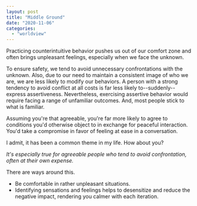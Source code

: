 ```yaml
---
layout: post
title: "Middle Ground"
date: "2020-11-06"
categories: 
  - "worldview"
---
```


Practicing counterintuitive behavior pushes us out of our comfort zone and often brings unpleasant feelings, especially when we face the unknown.

To ensure safety, we tend to avoid unnecessary confrontations with the unknown. Also, due to our need to maintain a consistent image of who we are, we are less likely to modify our behaviors. A person with a strong tendency to avoid conflict at all costs is far less likely to--suddenly--express assertiveness. Nevertheless, exercising assertive behavior would require facing a range of unfamiliar outcomes. And, most people stick to what is familiar.

Assuming you're that agreeable, you're far more likely to agree to conditions you'd otherwise object to in exchange for peaceful interaction. You'd take a compromise in favor of feeling at ease in a conversation.

I admit, it has been a common theme in my life. How about you?

*It's especially true for agreeable people who tend to avoid confrontation, often at their own expense.*

There are ways around this. 
- Be comfortable in rather unpleasant situations. 
- Identifying sensations and feelings helps to desensitize and reduce the negative impact, rendering you calmer with each iteration.

<!-- ## Discussion

A major part of forging a good deal is having a good conversation. It is within the conversation that the *middle ground* is defined. The middle ground is a mutable variable that depends on factors like market, expectations, personalities, etc. Some of those factors are beyond our control, but some are'nt, and we want to bring them up in a discussion to potentially set the middle ground in our favor.

Here's a little story. Me and my family are moving to a new place and we need transportation services. I had a recommendation of a guy, and he has offered a price of around 600$, to which I said: "I don't know how we're gonna afford that, we have lots of expenses and a tight budget", I paused, and then said "Is it unreasonable for you to do it for 350$?", he said "No, I can't do that", I wasn't surprised, but I wanted to make his price seem like a big overprice for me. "I understand", I said, "How can you help us?", I asked. "Hmm.. 530$", he said, which is a discount but still wasn't a price I could pay. "I really appreciate your offer. and I'd like to keep working with you in the future because I heard really good recommendations. It's important for me to work with trusted people like yourself. I'd like that we'll both be happy. 470$ is a price that sounds fair to me, how does that sound to you?". He said "OK".

That was the first time I went that far. My wife overheard the conversation and when I cut his price by half she whispered "WHAT THE \*\*\*\*?!". Neither of us is used to that kind of communication, in fact, as I mentioned above we avoid it at all costs. For me, it has opened doors of possibilities, for my wife though, it remains to be an uncomfortable situation. The other day we were shopping for a Refrigerator and we received an offer from the salesman. I tried to negotiate a better offer while sensing my wife's discomfort standing right next to me and convincing me we got a generous offer. She asked me to stop and told me next time she won't be coming with me because she doesn't like the back and forth feeling. She's got a point, I'm a newbie at this. I've never done that consciously, I'd innocently ask if we can get a discount and stop right there no matter the answer. Now, I am more persistent, trying tactics, and failing miserably.

The salesman creates a false middle-ground and then offers a slightly lower price forming an illusion that he sets you with a generous, exclusive discount. It works! We buy that every time. In the best-case scenario we compare prices online and find out the offer we got is barely competing with online stores. If the salesman offers all discounts in the first 2 minutes of interaction with you, then he does so with every potential customer. Meaning, it's not a discount, not really. It's the price, he just wants you to feel like you're getting a discount already, so you're less likely to ask for a better price because he's already "giving" you a nice price. There is almost always a better price. However, there is a chance you're talking to a sales-guy who hasn't the authority to offer "further" discounts, and he doesn't want to bother his boss and tries his best to persuade you even if it means losing the deal with you altogether.

Middle grounds exists in various areas in life like relationships, sales, work, goals, etc. We are taught not to question those and agree to the middle grounds that are decided for us. I'd like to believe it's in our power to question this status quo and offer negotiable grounds upon which we can build new foundations. Don't settle for a compromise because you're afraid or uncomfortable setting different rules, standards, and expectations. -->
